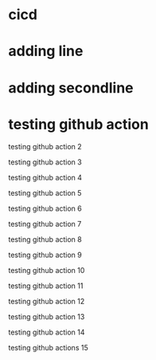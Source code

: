 # cicd
# adding line
# adding secondline
# testing github action
testing github action 2

testing github action 3

testing github action 4

testing github action 5

testing github action 6

testing github action 7

testing github action 8

testing github action 9

testing github action 10

testing github action 11

testing github action 12

testing github action 13

testing github action 14

testing github actions 15
